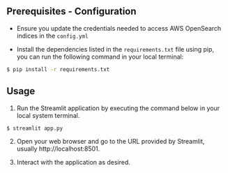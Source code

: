 ## Prerequisites - Configuration

* Ensure you update the credentials needed to access AWS OpenSearch indices in the `config.yml`

* Install the dependencies listed in the `requirements.txt` file using pip, you can run the following command in your local terminal:
```bash
$ pip install -r requirements.txt
```

## Usage
1. Run the Streamlit application by executing the command below in your local system terminal. 

```bash
$ streamlit app.py
```

2. Open your web browser and go to the URL provided by Streamlit, usually http://localhost:8501.

3. Interact with the application as desired.


